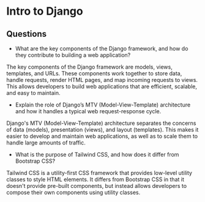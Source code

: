 # Intro to Django

## Questions

- What are the key components of the Django framework, and how do they contribute to building a web application?

The key components of the Django framework are models, views, templates, and URLs. These components work together to store data, handle requests, render HTML pages, and map incoming requests to views. This allows developers to build web applications that are efficient, scalable, and easy to maintain.

- Explain the role of Django’s MTV (Model-View-Template) architecture and how it handles a typical web request-response cycle.

Django's MTV (Model-View-Template) architecture separates the concerns of data (models), presentation (views), and layout (templates). This makes it easier to develop and maintain web applications, as well as to scale them to handle large amounts of traffic.

- What is the purpose of Tailwind CSS, and how does it differ from Bootstrap CSS?

Tailwind CSS is a utility-first CSS framework that provides low-level utility classes to style HTML elements. It differs from Bootstrap CSS in that it doesn't provide pre-built components, but instead allows developers to compose their own components using utility classes.


